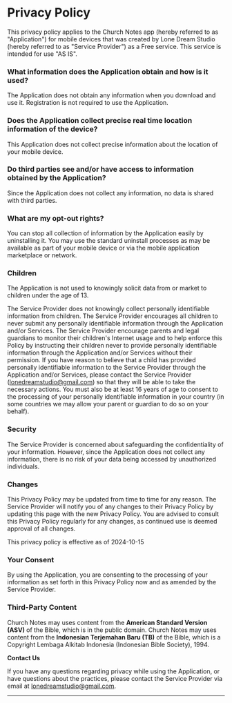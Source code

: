 # **Privacy Policy**

This privacy policy applies to the Church Notes app (hereby referred to as "Application") for mobile devices that was created by Lone Dream Studio (hereby referred to as "Service Provider") as a Free service. This service is intended for use "AS IS".

### **What information does the Application obtain and how is it used?**

The Application does not obtain any information when you download and use it. Registration is not required to use the Application.

### **Does the Application collect precise real time location information of the device?**

This Application does not collect precise information about the location of your mobile device.

### **Do third parties see and/or have access to information obtained by the Application?**

Since the Application does not collect any information, no data is shared with third parties.

### **What are my opt-out rights?**

You can stop all collection of information by the Application easily by uninstalling it. You may use the standard uninstall processes as may be available as part of your mobile device or via the mobile application marketplace or network.

### **Children**

The Application is not used to knowingly solicit data from or market to children under the age of 13.

The Service Provider does not knowingly collect personally identifiable information from children. The Service Provider encourages all children to never submit any personally identifiable information through the Application and/or Services. The Service Provider encourage parents and legal guardians to monitor their children's Internet usage and to help enforce this Policy by instructing their children never to provide personally identifiable information through the Application and/or Services without their permission. If you have reason to believe that a child has provided personally identifiable information to the Service Provider through the Application and/or Services, please contact the Service Provider (lonedreamstudio@gmail.com) so that they will be able to take the necessary actions. You must also be at least 16 years of age to consent to the processing of your personally identifiable information in your country (in some countries we may allow your parent or guardian to do so on your behalf).

### **Security**

The Service Provider is concerned about safeguarding the confidentiality of your information. However, since the Application does not collect any information, there is no risk of your data being accessed by unauthorized individuals.

### **Changes**

This Privacy Policy may be updated from time to time for any reason. The Service Provider will notify you of any changes to their Privacy Policy by updating this page with the new Privacy Policy. You are advised to consult this Privacy Policy regularly for any changes, as continued use is deemed approval of all changes.

This privacy policy is effective as of 2024-10-15

### **Your Consent**

By using the Application, you are consenting to the processing of your information as set forth in this Privacy Policy now and as amended by the Service Provider.

### **Third-Party Content**
Church Notes may uses content from the **American Standard Version (ASV)** of the Bible, which is in the public domain.
Church Notes may uses content from the **Indonesian Terjemahan Baru (TB)** of the Bible, which is a Copyright Lembaga Alkitab Indonesia (Indonesian Bible Society), 1994.

**Contact Us**

If you have any questions regarding privacy while using the Application, or have questions about the practices, please contact the Service Provider via email at lonedreamstudio@gmail.com.

* * *